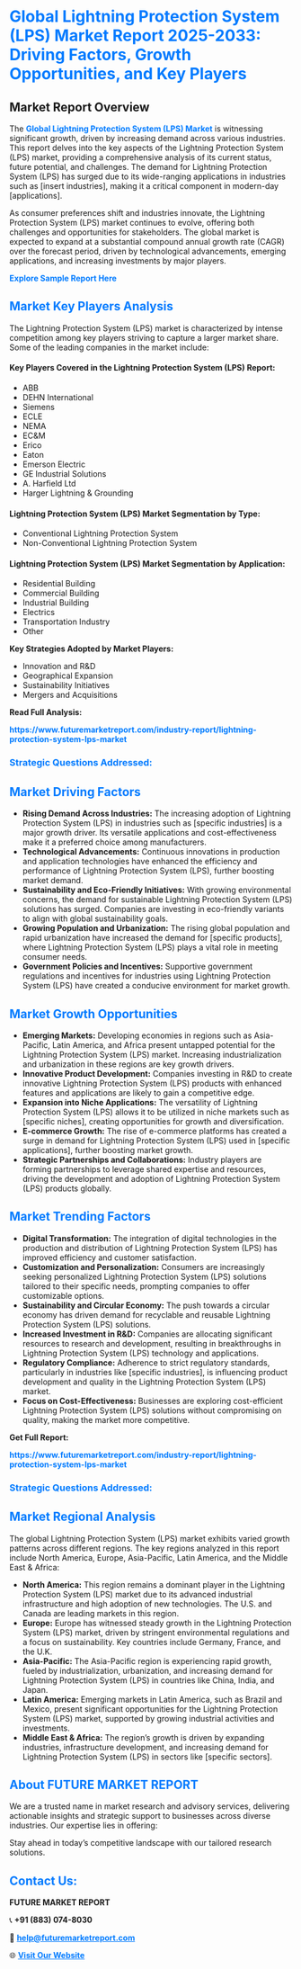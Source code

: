 <h1 style="color: #007BFF;">Global Lightning Protection System (LPS) Market Report 2025-2033: Driving Factors, Growth Opportunities, and Key Players</h1>

<section id="overview">
<h2>Market Report Overview</h2>
<p>The <a href="https://www.futuremarketreport.com/industry-report/lightning-protection-system-lps-market" style="color: #007BFF; text-decoration: none;"><strong>Global Lightning Protection System (LPS) Market</strong></a> is witnessing significant growth, driven by increasing demand across various industries. This report delves into the key aspects of the Lightning Protection System (LPS) market, providing a comprehensive analysis of its current status, future potential, and challenges. The demand for Lightning Protection System (LPS) has surged due to its wide-ranging applications in industries such as [insert industries], making it a critical component in modern-day [applications].</p>
<p>As consumer preferences shift and industries innovate, the Lightning Protection System (LPS) market continues to evolve, offering both challenges and opportunities for stakeholders. The global market is expected to expand at a substantial compound annual growth rate (CAGR) over the forecast period, driven by technological advancements, emerging applications, and increasing investments by major players.</p>
</section>

<section id="overview">
<p><a href="https://www.futuremarketreport.com/request-sample/reportId=58380" style="color: #007BFF; text-decoration: none;"><strong>Explore Sample Report Here</strong></a></p>
</section>

<section id="key-players">
<h2 style="color: #007BFF;">Market Key Players Analysis</h2>
<p>The Lightning Protection System (LPS) market is characterized by intense competition among key players striving to capture a larger market share. Some of the leading companies in the market include:</p>
<h4>Key Players Covered in the Lightning Protection System (LPS) Report:</h4>
<ul><li>ABB</li><li>DEHN International</li><li>Siemens</li><li>ECLE</li><li>NEMA</li><li>EC&amp;M</li><li>Erico</li><li>Eaton</li><li>Emerson Electric</li><li>GE Industrial Solutions</li><li>A. Harfield Ltd</li><li>Harger Lightning &amp; Grounding</li></ul>
<h4>Lightning Protection System (LPS) Market Segmentation by Type:</h4>
<ul><li>Conventional Lightning Protection System</li><li>Non-Conventional Lightning Protection System</li></ul>

<h4>Lightning Protection System (LPS) Market Segmentation by Application:</h4>
<ul><li>Residential Building</li><li>Commercial Building</li><li>Industrial Building</li><li>Electrics</li><li>Transportation Industry</li><li>Other</li></ul>
<p><strong>Key Strategies Adopted by Market Players:</strong></p>
<ul>
<li>Innovation and R&D</li>
<li>Geographical Expansion</li>
<li>Sustainability Initiatives</li>
<li>Mergers and Acquisitions</li>
</ul>
</section>

<section>
<p><strong>Read Full Analysis: </strong></p><a href="https://www.futuremarketreport.com/industry-report/lightning-protection-system-lps-market" style="color: #007BFF; text-decoration: none;"><strong>https://www.futuremarketreport.com/industry-report/lightning-protection-system-lps-market</strong></a>
<h3 style="color: #007BFF;">Strategic Questions Addressed:</h3>
</section>

<section id="driving-factors">
<h2 style="color: #007BFF;">Market Driving Factors</h2>
<ul>
<li><strong>Rising Demand Across Industries:</strong> The increasing adoption of Lightning Protection System (LPS) in industries such as [specific industries] is a major growth driver. Its versatile applications and cost-effectiveness make it a preferred choice among manufacturers.</li>
<li><strong>Technological Advancements:</strong> Continuous innovations in production and application technologies have enhanced the efficiency and performance of Lightning Protection System (LPS), further boosting market demand.</li>
<li><strong>Sustainability and Eco-Friendly Initiatives:</strong> With growing environmental concerns, the demand for sustainable Lightning Protection System (LPS) solutions has surged. Companies are investing in eco-friendly variants to align with global sustainability goals.</li>
<li><strong>Growing Population and Urbanization:</strong> The rising global population and rapid urbanization have increased the demand for [specific products], where Lightning Protection System (LPS) plays a vital role in meeting consumer needs.</li>
<li><strong>Government Policies and Incentives:</strong> Supportive government regulations and incentives for industries using Lightning Protection System (LPS) have created a conducive environment for market growth.</li>
</ul>
</section>

<section id="growth-opportunities">
<h2 style="color: #007BFF;">Market Growth Opportunities</h2>
<ul>
<li><strong>Emerging Markets:</strong> Developing economies in regions such as Asia-Pacific, Latin America, and Africa present untapped potential for the Lightning Protection System (LPS) market. Increasing industrialization and urbanization in these regions are key growth drivers.</li>
<li><strong>Innovative Product Development:</strong> Companies investing in R&D to create innovative Lightning Protection System (LPS) products with enhanced features and applications are likely to gain a competitive edge.</li>
<li><strong>Expansion into Niche Applications:</strong> The versatility of Lightning Protection System (LPS) allows it to be utilized in niche markets such as [specific niches], creating opportunities for growth and diversification.</li>
<li><strong>E-commerce Growth:</strong> The rise of e-commerce platforms has created a surge in demand for Lightning Protection System (LPS) used in [specific applications], further boosting market growth.</li>
<li><strong>Strategic Partnerships and Collaborations:</strong> Industry players are forming partnerships to leverage shared expertise and resources, driving the development and adoption of Lightning Protection System (LPS) products globally.</li>
</ul>
</section>

<section id="trending-factors">
<h2 style="color: #007BFF;">Market Trending Factors</h2>
<ul>
<li><strong>Digital Transformation:</strong> The integration of digital technologies in the production and distribution of Lightning Protection System (LPS) has improved efficiency and customer satisfaction.</li>
<li><strong>Customization and Personalization:</strong> Consumers are increasingly seeking personalized Lightning Protection System (LPS) solutions tailored to their specific needs, prompting companies to offer customizable options.</li>
<li><strong>Sustainability and Circular Economy:</strong> The push towards a circular economy has driven demand for recyclable and reusable Lightning Protection System (LPS) solutions.</li>
<li><strong>Increased Investment in R&D:</strong> Companies are allocating significant resources to research and development, resulting in breakthroughs in Lightning Protection System (LPS) technology and applications.</li>
<li><strong>Regulatory Compliance:</strong> Adherence to strict regulatory standards, particularly in industries like [specific industries], is influencing product development and quality in the Lightning Protection System (LPS) market.</li>
<li><strong>Focus on Cost-Effectiveness:</strong> Businesses are exploring cost-efficient Lightning Protection System (LPS) solutions without compromising on quality, making the market more competitive.</li>
</ul>
</section>

<section>
<p><strong>Get Full Report: </strong></p><a href="https://www.futuremarketreport.com/industry-report/lightning-protection-system-lps-market" style="color: #007BFF; text-decoration: none;"><strong>https://www.futuremarketreport.com/industry-report/lightning-protection-system-lps-market</strong></a>
<h3 style="color: #007BFF;">Strategic Questions Addressed:</h3>
</section>


<section id="regional-analysis">
<h2 style="color: #007BFF;">Market Regional Analysis</h2>
<p>The global Lightning Protection System (LPS) market exhibits varied growth patterns across different regions. The key regions analyzed in this report include North America, Europe, Asia-Pacific, Latin America, and the Middle East & Africa:</p>
<ul>
<li><strong>North America:</strong> This region remains a dominant player in the Lightning Protection System (LPS) market due to its advanced industrial infrastructure and high adoption of new technologies. The U.S. and Canada are leading markets in this region.</li>
<li><strong>Europe:</strong> Europe has witnessed steady growth in the Lightning Protection System (LPS) market, driven by stringent environmental regulations and a focus on sustainability. Key countries include Germany, France, and the U.K.</li>
<li><strong>Asia-Pacific:</strong> The Asia-Pacific region is experiencing rapid growth, fueled by industrialization, urbanization, and increasing demand for Lightning Protection System (LPS) in countries like China, India, and Japan.</li>
<li><strong>Latin America:</strong> Emerging markets in Latin America, such as Brazil and Mexico, present significant opportunities for the Lightning Protection System (LPS) market, supported by growing industrial activities and investments.</li>
<li><strong>Middle East & Africa:</strong> The region’s growth is driven by expanding industries, infrastructure development, and increasing demand for Lightning Protection System (LPS) in sectors like [specific sectors].</li>
</ul>
</section>

<footer>
<h2 style="color: #007BFF;">About FUTURE MARKET REPORT</h2>
<p>We are a trusted name in market research and advisory services, delivering actionable insights and strategic support to businesses across diverse industries. Our expertise lies in offering:</p>

<p>Stay ahead in today’s competitive landscape with our tailored research solutions.</p>

<h2 style="color: #007BFF;">Contact Us:</h2>
<p><strong>FUTURE MARKET REPORT</strong></p>
<p>📞 <strong>+91 (883) 074-8030</strong></p>
<p>📧 <strong><a href="mailto:help@futuremarketreport.com" style="color: #007BFF;">help@futuremarketreport.com</a></strong></p>
<p>🌐 <strong><a href="https://www.futuremarketreport.com/" style="color: #007BFF;">Visit Our Website</a></strong></p>
</footer>